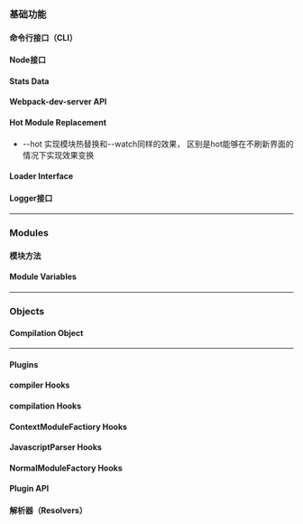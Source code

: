 ### 基础功能

#### 命令行接口（CLI）

#### Node接口

#### Stats Data

#### Webpack-dev-server API

#### Hot Module Replacement

* --hot 实现模块热替换和--watch同样的效果， 区别是hot能够在不刷新界面的情况下实现效果变换

#### Loader Interface

#### Logger接口

---

### Modules

#### 模块方法

#### Module Variables

---

### Objects

#### Compilation Object

---

#### Plugins

#### compiler Hooks

#### compilation Hooks

#### ContextModuleFactiory Hooks

#### JavascriptParser Hooks

#### NormalModuleFactory Hooks

#### Plugin API

#### 解析器（Resolvers）